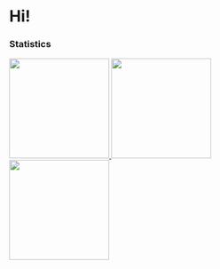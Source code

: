 # Hi!

### Statistics
<div>
    <a href="https://github.com/shii-ge">
        <img height="180em" src="https://github-readme-stats.vercel.app/api?username=shii-ge&theme=tokyonight&show_icons=true&hide_border=true&count_private=true">
        <img height="180em" src="https://github-readme-stats.vercel.app/api/top-langs/?username=shii-ge&theme=tokyonight&show_icons=true&hide_border=true&layout=compact">
        <img height="180em" src="https://github-readme-streak-stats.herokuapp.com/?user=shii-ge&theme=tokyonight&hide_border=true">
    </a>
</div>